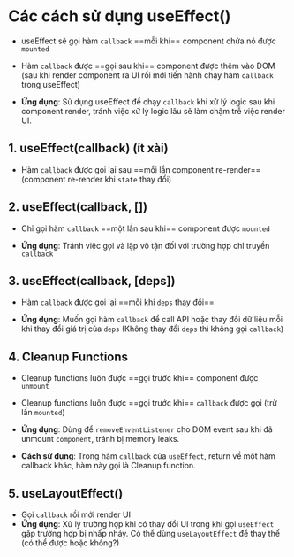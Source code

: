 # Các cách sử dụng useEffect()

- useEffect sẽ gọi hàm ```callback``` ==mỗi khi== component chứa nó được ```mounted```

- Hàm ```callback``` được ==gọi sau khi== component được thêm vào DOM (sau khi render component ra UI rồi mới tiến hành chạy hàm ```callback``` trong useEffect)

- **Ứng dụng**: Sử dụng useEffect để chạy ```callback``` khi xử lý logic sau khi component render, tránh việc xử lý logic lâu sẽ làm chậm trễ việc render UI.

## 1. useEffect(callback) (ít xài)
- Hàm ```callback``` được gọi lại sau ==mỗi lần component re-render== (component re-render khi ```state``` thay đổi)

## 2. useEffect(callback, [])
- Chỉ gọi hàm ```callback``` ==một lần sau khi== component được ```mounted```

- **Ứng dụng**: Tránh việc gọi và lặp vô tận đối với trường hợp chỉ truyền ```callback```

## 3. useEffect(callback, [deps])
- Hàm ```callback``` được gọi lại ==mỗi khi ```deps``` thay đổi==

- **Ứng dụng**: Muốn gọi hàm ```callback``` để call API hoặc thay đổi dữ liệu mỗi khi thay đổi giá trị của ```deps``` (Không thay đổi ```deps``` thì không gọi ```callback```)

## 4. Cleanup Functions
- Cleanup functions luôn được ==gọi trước khi== component được ```unmount```

- Cleanup functions luôn được ==gọi trước khi== ```callback``` được gọi (trừ lần ```mounted```)

- **Ứng dụng**: Dùng để ```removeEnventListener``` cho DOM event sau khi đã unmount ```component```, tránh bị memory leaks.

- **Cách sử dụng**: Trong hàm ```callback``` của ```useEffect```, return về một hàm callback khác, hàm này gọi là Cleanup function.

## 5. useLayoutEffect()
- Gọi ```callback``` rồi mới render UI
- **Ứng dụng**: Xử lý trường hợp khi có thay đổi UI trong khi gọi ```useEffect``` gặp trường hợp bị nhấp nháy. Có thể dùng ```useLayoutEffect``` để thay thế (có thể được hoặc không?)
